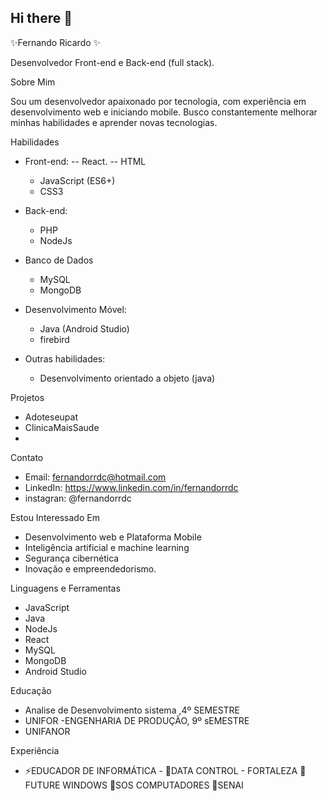 ## Hi there 👋

✨Fernando Ricardo ✨

Desenvolvedor Front-end e Back-end (full stack).

Sobre Mim

Sou um desenvolvedor apaixonado por tecnologia, com experiência em desenvolvimento web e iniciando mobile. Busco constantemente melhorar minhas habilidades e aprender novas tecnologias.

Habilidades

- Front-end:
	-- React.
        -- HTML	
	- JavaScript (ES6+)
	- CSS3

- Back-end:
	- PHP
	- NodeJs
 - Banco de Dados
	- MySQL
	- MongoDB
- Desenvolvimento Móvel:
  	- Java (Android Studio)
	- firebird
- Outras habilidades:
	- Desenvolvimento orientado a objeto (java)
  

Projetos

- Adoteseupat
- ClinicaMaisSaude
- 

Contato

- Email: fernandorrdc@hotmail.com
- LinkedIn: https://www.linkedin.com/in/fernandorrdc
- instagran: @fernandorrdc

Estou Interessado Em

- Desenvolvimento web e Plataforma Mobile
- Inteligência artificial e machine learning
- Segurança cibernética
- Inovação e empreendedorismo.

Linguagens e Ferramentas

- JavaScript
- Java
- NodeJs
- React
- MySQL
- MongoDB
- Android Studio

Educação

- Analise de Desenvolvimento sistema ,4º SEMESTRE
- UNIFOR
-ENGENHARIA DE PRODUÇÃO, 9º sEMESTRE 
- UNIFANOR

Experiência

- ⚡EDUCADOR DE INFORMÁTICA - 
	  👯DATA CONTROL - FORTALEZA
	  👯FUTURE WINDOWS
	  👯SOS COMPUTADORES 
	  👯SENAI




